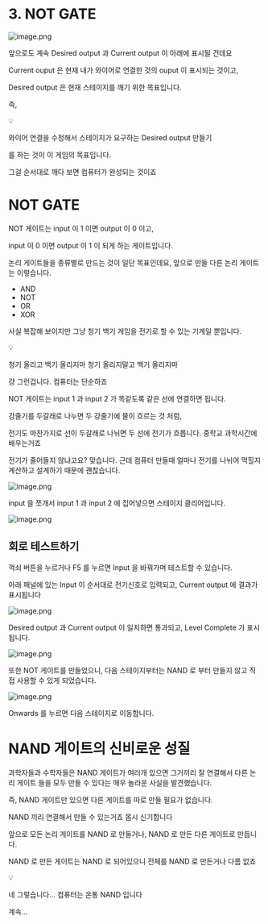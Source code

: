 # 3. NOT GATE

![image.png](3%20NOT%20GATE%201bc80ae0869c81ef82b2c1b321c9bbe2/image.png)

앞으로도 계속 Desired output 과 Current output 이 아래에 표시될 건데요

Current ouput 은 현재 내가 와이어로 연결한 것의 ouput 이 표시되는 것이고,

Desired output 은 현재 스테이지를 깨기 위한 목표입니다.

즉,

<aside>
💡

와이어 연결을 수정해서 스테이지가 요구하는 Desired output 만들기 

</aside>

를 하는 것이 이 게임의 목표입니다.

그걸 순서대로 깨다 보면 컴퓨터가 완성되는 것이죠

# NOT GATE

NOT 게이트는 input 이 1 이면 output 이 0 이고, 

input 이 0 이면 output 이 1 이 되게 하는 게이트입니다.

논리 게이트들을 종류별로 만드는 것이 일단 목표인데요, 앞으로 만들 다른 논리 게이트는 이렇습니다.

- AND
- NOT
- OR
- XOR

사실 복잡해 보이지만 그냥 청기 백기 게임을 전기로 할 수 있는 기계일 뿐입니다.

<aside>
💡

청기 올리고 백기 올리지마 청기 올리지말고 백기 올리지마

</aside>

걍 그런겁니다. 컴퓨터는 단순하죠

NOT 게이트는 input 1 과 input 2 가 똑같도록 같은 선에 연결하면 됩니다.

강줄기를 두갈래로 나누면 두 강줄기에 물이 흐르는 것 처럼,

전기도 마찬가지로 선이 두갈래로 나뉘면 두 선에 전기가 흐릅니다. 중학교 과학시간에 배우는거죠

전기가 줄어들지 않냐고요? 맞습니다. 근데 컴퓨터 만들때 얼마나 전기를 나뉘어 먹힐지 계산하고 설계하기 때문에 괜찮습니다.

![image.png](3%20NOT%20GATE%201bc80ae0869c81ef82b2c1b321c9bbe2/image%201.png)

input 을 쪼개서 input 1 과 input 2 에 집어넣으면 스테이지 클리어입니다.

![image.png](3%20NOT%20GATE%201bc80ae0869c81ef82b2c1b321c9bbe2/image.png)

## 회로 테스트하기

꺽쇠 버튼을 누르거나 F5 를 누르면 Input 을 바꿔가며 테스트할 수 있습니다.

아래 패널에 있는 Input 이 순서대로 전기신호로 입력되고, Current output 에 결과가 표시됩니다

![image.png](3%20NOT%20GATE%201bc80ae0869c81ef82b2c1b321c9bbe2/image%202.png)

Desired output 과 Current output 이 일치하면 통과되고, Level Complete 가 표시됩니다.

![image.png](3%20NOT%20GATE%201bc80ae0869c81ef82b2c1b321c9bbe2/image%203.png)

또한 NOT 게이트를 만들었으니, 다음 스테이지부터는 NAND 로 부터 만들지 않고 직접 사용할 수 있게 되었습니다.

![image.png](3%20NOT%20GATE%201bc80ae0869c81ef82b2c1b321c9bbe2/image%204.png)

Onwards 를 누르면 다음 스테이지로 이동합니다.

# NAND 게이트의 신비로운 성질

과학자들과 수학자들은 NAND 게이트가 여러개 있으면 그거끼리 잘 연결해서 다른 논리 게이트 들을 모두 만들 수 있다는 매우 놀라운 사실을 발견했습니다.

즉, NAND 게이트만 있으면 다른 게이트를 따로 만들 필요가 없습니다.

NAND 끼리 연결해서 만들 수 있는거죠 몹시 신기합니다

앞으로 모든 논리 게이트를 NAND 로 만들거나, NAND 로 만든 다른 게이트로 만듭니다.

NAND 로 만든 게이트는 NAND 로 되어있으니 전체를 NAND 로 만든거나 다름 없죠

<aside>
💡

네 그렇습니다… 컴퓨터는 온통 NAND 입니다

</aside>

계속…